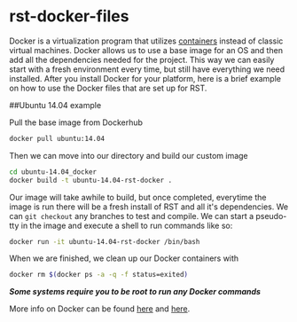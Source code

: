 # rst-docker-files

Docker is a virtualization program that utilizes [containers](https://www.docker.com/what-docker) instead of classic virtual machines. Docker allows us to use a base image for an OS and then add all the dependencies needed for the project. This way we can easily start with a fresh environment every time, but still have everything we need installed. After you install Docker for your platform, here is a brief example on how to use the Docker files that are set up for RST.

##Ubuntu 14.04 example

Pull the base image from Dockerhub
```bash
docker pull ubuntu:14.04
```

Then we can move into our directory and build our custom image
```bash
cd ubuntu-14.04_docker
docker build -t ubuntu-14.04-rst-docker .
```

Our image will take awhile to build, but once completed, everytime the image is run there will be a fresh install of RST and all it's dependencies. We can `git checkout` any branches to test and compile. We can start a pseudo-tty in the image and execute a shell to run commands like so:

```bash
docker run -it ubuntu-14.04-rst-docker /bin/bash
```

When we are finished, we clean up our Docker containers with 
```bash
docker rm $(docker ps -a -q -f status=exited)
```

***Some systems require you to be root to run any Docker commands***

More info on Docker can be found [here](https://prakhar.me/docker-curriculum/) and [here](https://docs.docker.com/engine/getstarted/step_four/).
